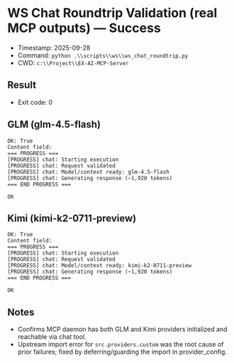 # WS Chat Roundtrip Validation (real MCP outputs) — Success

- Timestamp: 2025-09-28
- Command: `python .\\scripts\\ws\\ws_chat_roundtrip.py`
- CWD: `c:\\Project\\EX-AI-MCP-Server`

## Result
- Exit code: 0

## GLM (glm-4.5-flash)
```
OK: True
Content field:
=== PROGRESS ===
[PROGRESS] chat: Starting execution
[PROGRESS] chat: Request validated
[PROGRESS] chat: Model/context ready: glm-4.5-flash
[PROGRESS] chat: Generating response (~1,920 tokens)
=== END PROGRESS ===

OK
```

## Kimi (kimi-k2-0711-preview)
```
OK: True
Content field:
=== PROGRESS ===
[PROGRESS] chat: Starting execution
[PROGRESS] chat: Request validated
[PROGRESS] chat: Model/context ready: kimi-k2-0711-preview
[PROGRESS] chat: Generating response (~1,920 tokens)
=== END PROGRESS ===

OK
```

## Notes
- Confirms MCP daemon has both GLM and Kimi providers initialized and reachable via chat tool.
- Upstream import error for `src.providers.custom` was the root cause of prior failures; fixed by deferring/guarding the import in provider_config.

